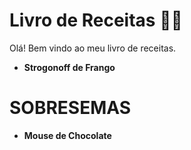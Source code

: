 # Livro de Receitas :man_cook:

Olá! Bem vindo ao meu livro de receitas.

- **Strogonoff de Frango**



# SOBRESEMAS 

- **Mouse de Chocolate**

  

  

